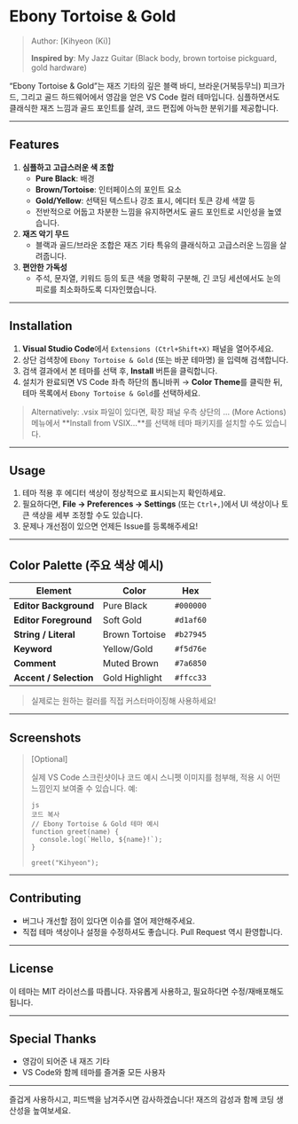 # Ebony Tortoise & Gold

> Author: [Kihyeon (Ki)]
>
> **Inspired by**: My Jazz Guitar (Black body, brown tortoise pickguard, gold hardware)

“Ebony Tortoise & Gold”는 재즈 기타의 깊은 블랙 바디, 브라운(거북등무늬) 피크가드, 그리고 골드 하드웨어에서 영감을 얻은 VS Code 컬러 테마입니다. 심플하면서도 클래식한 재즈 느낌과 골드 포인트를 살려, 코드 편집에 아늑한 분위기를 제공합니다.

---

## Features

1. **심플하고 고급스러운 색 조합**
   - **Pure Black**: 배경
   - **Brown/Tortoise**: 인터페이스의 포인트 요소
   - **Gold/Yellow**: 선택된 텍스트나 강조 표시, 에디터 토큰 강세 색깔 등
   - 전반적으로 어둡고 차분한 느낌을 유지하면서도 골드 포인트로 시인성을 높였습니다.
2. **재즈 악기 무드**
   - 블랙과 골드/브라운 조합은 재즈 기타 특유의 클래식하고 고급스러운 느낌을 살려줍니다.
3. **편안한 가독성**
   - 주석, 문자열, 키워드 등의 토큰 색을 명확히 구분해, 긴 코딩 세션에서도 눈의 피로를 최소화하도록 디자인했습니다.

---

## Installation

1. **Visual Studio Code**에서 `Extensions (Ctrl+Shift+X)` 패널을 열어주세요.
2. 상단 검색창에 `Ebony Tortoise & Gold` (또는 바꾼 테마명) 을 입력해 검색합니다.
3. 검색 결과에서 본 테마를 선택 후, **Install** 버튼을 클릭합니다.
4. 설치가 완료되면 VS Code 좌측 하단의 톱니바퀴 → **Color Theme**를 클릭한 뒤, 테마 목록에서 `Ebony Tortoise & Gold`를 선택하세요.

> Alternatively: .vsix 파일이 있다면, 확장 패널 우측 상단의 … (More Actions) 메뉴에서 **Install from VSIX…**를 선택해 테마 패키지를 설치할 수도 있습니다.

---

## Usage

1. 테마 적용 후 에디터 색상이 정상적으로 표시되는지 확인하세요.
2. 필요하다면, **File → Preferences → Settings** (또는 `Ctrl+,`)에서 UI 색상이나 토큰 색상을 세부 조정할 수도 있습니다.
3. 문제나 개선점이 있으면 언제든 Issue를 등록해주세요!

---

## Color Palette (주요 색상 예시)

| Element                | Color          | Hex       |
| ---------------------- | -------------- | --------- |
| **Editor Background**  | Pure Black     | `#000000` |
| **Editor Foreground**  | Soft Gold      | `#d1af60` |
| **String / Literal**   | Brown Tortoise | `#b27945` |
| **Keyword**            | Yellow/Gold    | `#f5d76e` |
| **Comment**            | Muted Brown    | `#7a6850` |
| **Accent / Selection** | Gold Highlight | `#ffcc33` |

> 실제로는 원하는 컬러를 직접 커스터마이징해 사용하세요!

---

## Screenshots

> [Optional]
>
> 실제 VS Code 스크린샷이나 코드 예시 스니펫 이미지를 첨부해, 적용 시 어떤 느낌인지 보여줄 수 있습니다.
> 예:
>
> ```
> js
> 코드 복사
> // Ebony Tortoise & Gold 테마 예시
> function greet(name) {
>   console.log(`Hello, ${name}!`);
> }
>
> greet("Kihyeon");
>
> ```

---

## Contributing

- 버그나 개선할 점이 있다면 이슈를 열어 제안해주세요.
- 직접 테마 색상이나 설정을 수정하셔도 좋습니다. Pull Request 역시 환영합니다.

---

## License

이 테마는 MIT 라이선스를 따릅니다. 자유롭게 사용하고, 필요하다면 수정/재배포해도 됩니다.

---

## Special Thanks

- 영감이 되어준 내 재즈 기타
- VS Code와 함께 테마를 즐겨줄 모든 사용자

---

즐겁게 사용하시고, 피드백을 남겨주시면 감사하겠습니다! 재즈의 감성과 함께 코딩 생산성을 높여보세요.
